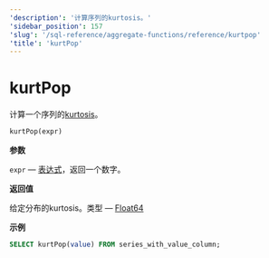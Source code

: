 ```yaml
---
'description': '计算序列的kurtosis。'
'sidebar_position': 157
'slug': '/sql-reference/aggregate-functions/reference/kurtpop'
'title': 'kurtPop'
---
```



# kurtPop

计算一个序列的[kurtosis](https://en.wikipedia.org/wiki/Kurtosis)。

```sql
kurtPop(expr)
```

**参数**

`expr` — [表达式](/sql-reference/syntax#expressions)，返回一个数字。

**返回值**

给定分布的kurtosis。类型 — [Float64](../../../sql-reference/data-types/float.md)

**示例**

```sql
SELECT kurtPop(value) FROM series_with_value_column;
```
